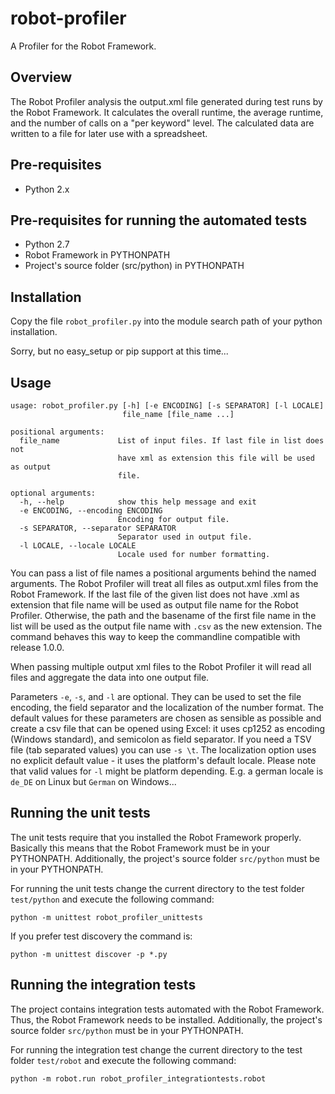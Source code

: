 robot-profiler
==============

A Profiler for the Robot Framework.

Overview
--------
The Robot Profiler analysis the output.xml file generated
during test runs by the Robot Framework. It calculates
the overall runtime, the average runtime, and the number
of calls on a "per keyword" level. The calculated data
are written to a file for later use with a spreadsheet.

Pre-requisites
--------------
* Python 2.x

Pre-requisites for running the automated tests
----------------------------------------------
* Python 2.7
* Robot Framework in PYTHONPATH
* Project's source folder (src/python) in PYTHONPATH

Installation
------------
Copy the file `robot_profiler.py` into the module search path of your
python installation.

Sorry, but no easy_setup or pip support at this time...

Usage
-----
```
usage: robot_profiler.py [-h] [-e ENCODING] [-s SEPARATOR] [-l LOCALE]
                         file_name [file_name ...]
```
```
positional arguments:
  file_name             List of input files. If last file in list does not
                        have xml as extension this file will be used as output
                        file.
```
```
optional arguments:
  -h, --help            show this help message and exit
  -e ENCODING, --encoding ENCODING
                        Encoding for output file.
  -s SEPARATOR, --separator SEPARATOR
                        Separator used in output file.
  -l LOCALE, --locale LOCALE
                        Locale used for number formatting.
```
You can pass a list of file names a positional arguments behind the named arguments. The Robot Profiler
will treat all files as output.xml files from the Robot Framework. If the last file of the given list
does not have .xml as extension that file name will be used as output file name for the Robot Profiler.
Otherwise, the path and the basename of the first file name in the list will be used as the output
file name with `.csv` as the new extension. The command behaves this way to keep the commandline
compatible with release 1.0.0.

When passing multiple output xml files to the Robot Profiler it will read all files and aggregate the
data into one output file.

Parameters `-e`, `-s`, and `-l` are optional. They can be used to set the file encoding,
the field separator and the localization of the number format. The default values for these parameters
are chosen as sensible as possible and create a csv file that can be opened using Excel: it
uses cp1252 as encoding (Windows standard), and semicolon as field separator. If you need a
TSV file (tab separated values) you can use `-s \t`. The localization option uses no explicit
default value - it uses the platform's default locale. Please note that valid values for `-l`
might be platform depending. E.g. a german locale is `de_DE` on Linux but `German` on Windows...

Running the unit tests
----------------------
The unit tests require that you installed the Robot Framework properly.
Basically this means that the Robot Framework must be in your PYTHONPATH. Additionally, the project's
source folder `src/python` must be in your PYTHONPATH.

For running the unit tests change the current directory to the test folder `test/python` and execute the
following command:

`python -m unittest robot_profiler_unittests`

If you prefer test discovery the command is:

`python -m unittest discover -p *.py`

Running the integration tests
-----------------------------
The project contains integration tests automated with the Robot Framework. Thus, the Robot Framework needs to be
installed. Additionally, the project's source folder `src/python` must be in your PYTHONPATH.

For running the integration test change the current directory to the test folder `test/robot` and execute the
following command:

`python -m robot.run robot_profiler_integrationtests.robot`
